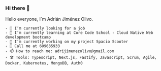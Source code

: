 ### Hi there 👋

  Hello everyone, I´m Adrián Jiménez Olivo.
  
    - 🔭 I’m currently looking for a job
    - 🌱 I’m currently learning at Core Code School - Cloud Native Web development bootcamp
    - 👯 I’m currently working on my project Spacio Scooter
    - 📱 Call me at 609635933
    - 📫 How to reach me: adrijimenezolivo@gmail.com
    - 🛠️ Tools: Typescript, Next.js, Fastify, Javascript, Scrum, Agile, Docker, Kubernetes, MongoDB, Auth0
    
